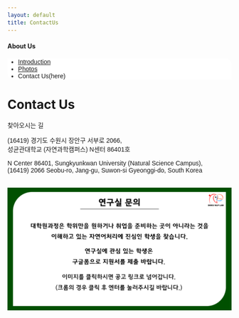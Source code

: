 ```yaml
---
layout: default
title: ContactUs
---
```

<style>
@import url(//fonts.googleapis.com/earlyaccess/jejugothic.css);
.jg{font-family: 'Jeju Gothic', sans-serif;}
</style>

<h4>About Us</h4>
 <div class="linklink jg" style = "background-color:#ffffff;border-radius:0 15px">
          <ul class="posts-list">
            <li class="post-link">
                <a class="post-title" href="https://nlplab-skku.github.io/AboutUs/Introduction/">Introduction </a>
            </li>
            <li class="post-link">
                <a class="post-title" href="https://nlplab-skku.github.io/AboutUs/Photos/">Photos</a>
            </li>
            <li>Contact Us(here)
            </li>
          </ul>
  </div>


<div class="post">
	<h1 class="pageTitle">Contact Us</h1>
	<p class="meta">찾아오시는 길</p>
	<p class="jg">
	(16419) 경기도 수원시 장안구 서부로 2066,<br>
	성균관대학교 (자연과학캠퍼스) N센터 86401호
	</p>
	<p class="jg">
	N Center 86401, Sungkyunkwan University (Natural Science Campus),<br>
	(16419) 2066 Seobu-ro, Jang-gu, Suwon-si Gyeonggi-do, South Korea
	</p>
</div>

<center>
<div id="daumRoughmapContainer1582297094705" class="root_daum_roughmap root_daum_roughmap_landing" style="width:100%"></div>
<script charset="UTF-8" class="daum_roughmap_loader_script" src="https://ssl.daumcdn.net/dmaps/map_js_init/roughmapLoader.js"></script>
<script charset="UTF-8">
	new daum.roughmap.Lander({
		"timestamp" : "1582297094705",
		"key" : "x76z",
		"mapHeight" : "450"
	}).render();
</script>
<br>
<div><a href = "https://forms.gle/bdW4K2uYqvteRWfX7" target = "_blank"><img class = "center" src="./../assets/img/nlplab_slide4.png"/></a></div>
</center>